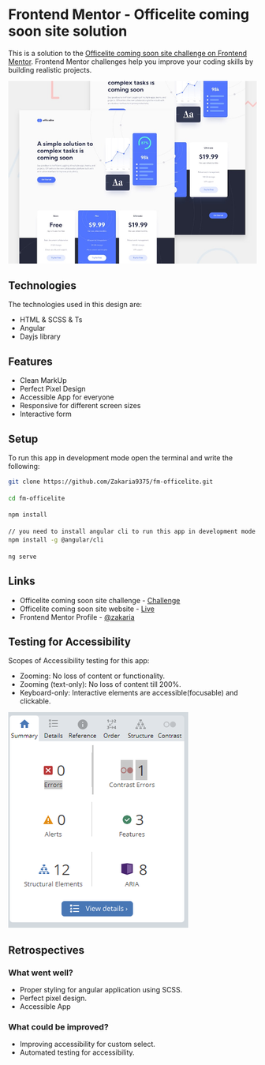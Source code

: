 # Frontend Mentor - Officelite coming soon site solution

This is a solution to the [Officelite coming soon site challenge on Frontend Mentor](https://www.frontendmentor.io/challenges/officelite-coming-soon-site-M4DIPNz8g). Frontend Mentor challenges help you improve your coding skills by building realistic projects.  

![Design preview](./src/assets/preview.jpg)

## Technologies

The technologies used in this design are:

* HTML & SCSS & Ts
* Angular  
* Dayjs library

## Features

* Clean MarkUp
* Perfect Pixel Design
* Accessible App for everyone
* Responsive for different screen sizes
* Interactive form

## Setup

To run this app in development mode open the terminal and write the following:

```sh  
git clone https://github.com/Zakaria9375/fm-officelite.git 

cd fm-officelite  

npm install 
 
// you need to install angular cli to run this app in development mode
npm install -g @angular/cli

ng serve
```

## Links

* Officelite coming soon site challenge - [Challenge](https://www.frontendmentor.io/challenges/officelite-coming-soon-site-M4DIPNz8g)  
* Officelite coming soon site website - [Live](https://za-officelite.netlify.app/)  
* Frontend Mentor Profile - [@zakaria](https://www.frontendmentor.io/profile/Zakaria9375)

## Testing for Accessibility

Scopes of Accessibility testing for this app:  

* Zooming: No loss of content or functionality.
* Zooming (text-only): No loss of content till 200%.
* Keyboard-only: Interactive elements are accessible(focusable) and clickable.

![Accessibility test](./src/assets/test.png)

## Retrospectives  

### What went well?

* Proper styling for angular application using SCSS.
* Perfect pixel design.
* Accessible App

### What could be improved?

* Improving accessibility for custom select.
* Automated testing for accessibility.

